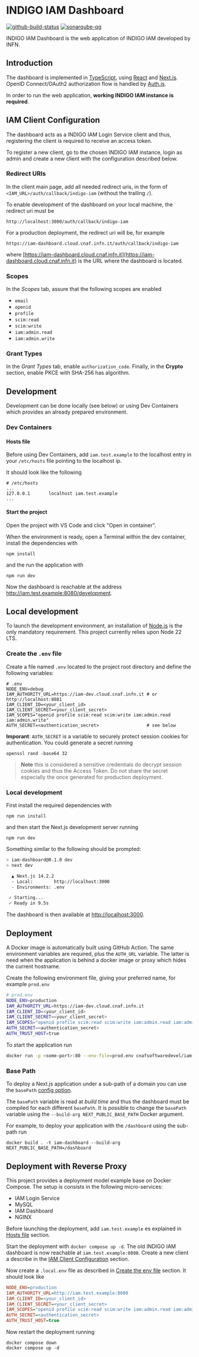 # INDIGO IAM Dashboard

[![github-build-status](https://github.com/indigo-iam/iam-dashboard/actions/workflows/ci.yaml/badge.svg?branch=main&event=push)](https://github.com/indigo-iam/iam-dashboard/actions/workflows/ci.yaml)
[![sonarqube-qg](https://sonarcloud.io/api/project_badges/measure?project=indigo-iam_iam-dashboard&metric=alert_status)](https://sonarcloud.io/dashboard?id=indigo-iam_iam-dashboard)

INDIGO IAM Dashboard is the web application of INDIGO IAM developed by INFN.

## Introduction

The dashboard is implemented in [TypeScript](https://www.typescriptlang.org),
using [React](https://react.dev) and [Next.js](https://nextjs.org).
OpenID Connect/OAuth2 authorization flow is handled by
[Auth.js](https://authjs.dev).

In order to run the web application, **working INDIGO IAM instance is required**.

## IAM Client Configuration

The dashboard acts as a INDIGO IAM Login Service client and thus, registering
the client is required to receive an access token.

To register a new client, go to the chosen INDIGO IAM instance, login as admin
and create a new client with the configuration described below.

### Redirect URIs

In the client main page, add all needed redirect uris, in the form of
`<IAM_URL>/auth/callback/indigo-iam` (without the trailing `/`).

To enable development of the dashboard on your local machine, the redirect uri
must be

```shell
http://localhost:3000/auth/callback/indigo-iam
```

For a production deployment, the redirect uri will be, for example

```shell
https://iam-dashboard.cloud.cnaf.infn.it/auth/callback/indigo-iam
```

where [https://iam-dashboard.cloud.cnaf.infn.it](https://iam-dashboard.cloud.cnaf.infn.it)
is the URL where the dashboard is located.

### Scopes

In the *Scopes* tab, assure that the following scopes are enabled

- `email`
- `openid`
- `profile`
- `scim:read`
- `scim:write`
- `iam:admin.read`
- `iam:admin.write`

### Grant Types

In the *Grant Types* tab, enable `authorization_code`.
Finally, in the **Crypto** section, enable PKCE with SHA-256 has algorithm.

## Development

Development can be done locally (see below) or using Dev Containers which
provides an already prepared environment.

### Dev Containers

#### Hosts file

Before using Dev Containers, add `iam.test.example` to the localhost entry
in your `/etc/hosts` file pointing to the localhost ip.

It should look like the following

```shell
# /etc/hosts
...
127.0.0.1       localhost iam.test.example
...
```

#### Start the project

Open the project with VS Code and click "Open in container".

When the environment is ready, open a Terminal within the dev container, install
the dependencies with

```shell
npm install
```

and the run the application with

```shell
npm run dev
```

Now the dashboard is reachable at the address
http://iam.test.example:8080/development.

## Local development

To launch the development environment, an installation of
[Node.js](https://nodejs.org/en) is the only mandatory requirement.
This project currently relies upon Node 22 LTS.

### Create the `.env` file

Create a file named `.env` located to the project root directory and define the
following variables:

```shell
# .env
NODE_ENV=debug
IAM_AUTHORITY_URL=https://iam-dev.cloud.cnaf.infn.it # or http://localhost:8081
IAM_CLIENT_ID=<your_client_id>
IAM_CLIENT_SECRET=<your_client_secret>
IAM_SCOPES="openid profile scim:read scim:write iam:admin.read iam:admin.write"
AUTH_SECRET=<authentication_secret>                  # see below
```

**Imporant**: `AUTH_SECRET` is a variable to securely protect session cookies
for authentication. You could generate a secret running

```shell
openssl rand -base64 32
```

> **Note** this is considered a sensitive credentials do decrypt session cookies
> and thus the Access Token. Do not share the secret especially the once
> generated for production deployment.

### Local development

First install the required dependencies with

```shell
npm run install
```

and then start the Next.js development server running

```shell
npm run dev
```

Something similar to the following should be prompted:

```bash
> iam-dashboard@0.1.0 dev
> next dev

  ▲ Next.js 14.2.2
  - Local:        http://localhost:3000
  - Environments: .env

 ✓ Starting...
 ✓ Ready in 9.5s
 ```

The dashboard is then available at [http://localhost:3000](http://localhost:3000).

## Deployment

A Docker image is automatically built using GitHub Action.
The same environment variables are required, plus the `AUTH_URL` variable. The
latter is need when the application is behind a docker image or proxy which
hides the current hostname.

Create the following environment file, giving your preferred name, for example
`prod.env`

```bash
# prod.env
NODE_ENV=production
IAM_AUTHORITY_URL=https://iam-dev.cloud.cnaf.infn.it
IAM_CLIENT_ID=<your_client_id>
IAM_CLIENT_SECRET=<your_client_secret>
IAM_SCOPES="openid profile scim:read scim:write iam:admin.read iam:admin.write"
AUTH_SECRET=<authentication_secret>
AUTH_TRUST_HOST=true
```
To start the application run

```bash
docker run -p <some-port>:80 --env-file=prod.env cnafsoftwaredevel/iam-dashboard:latest
```

### Base Path

To deploy a Next.js application under a sub-path of a domain you can use the
`basePath` [config option](https://nextjs.org/docs/pages/api-reference/config/next-config-js/basePath).

The `basePath` variable is read at *build time* and thus the dashboard must be
compiled for each different `basePath`. It is possible to change the `basePath`
variable using the `--build-arg NEXT_PUBLIC_BASE_PATH` Docker argument.

For example, to deploy your application with the `/dashboard` using the sub-path
run

```shell
docker build . -t iam-dashboard --build-arg NEXT_PUBLIC_BASE_PATH=/dashboard
```

## Deployment with Reverse Proxy

This project provides a deployment model example base on Docker Compose.
The setup is consists in the following micro-services:

 - IAM Login Service
 - MySQL
 - IAM Dashboard
 - NGINX

Before launching the deployment, add `iam.test.example` es explained in
[Hosts file](#hosts-file) section.

Start the deployment with `docker compose up -d`. The old INDIGO IAM dashboard
is now reachable at `iam.test.example:8080`. Create a new client a describe in
the [IAM Client Configuration](#iam-client-configuration) section.

Now create a `.local.env` file as described in
[Create the env file](#create-the-env-file) section. It should look like

```ini
NODE_ENV=production
IAM_AUTHORITY_URL=http://iam.test.example:8080
IAM_CLIENT_ID=<your_client_id>
IAM_CLIENT_SECRET=<your_client_secret>
IAM_SCOPES="openid profile scim:read scim:write iam:admin.read iam:admin.write"
AUTH_SECRET=<authentication_secret>
AUTH_TRUST_HOST=true
```
Now restart the deployment running

```shell
docker compose down
docker compose up -d
```
